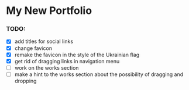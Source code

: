 # My New Portfolio

### TODO:

- [x] add titles for social links
- [x] change favicon
- [x] remake the favicon in the style of the Ukrainian flag
- [x] get rid of dragging links in navigation menu
- [ ] work on the works section
- [ ] make a hint to the works section about the possibility of dragging and dropping
